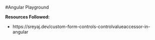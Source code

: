 #Angular Playground

**Resources Followed:**

<ul>
  <li> https://sreyaj.dev/custom-form-controls-controlvalueaccessor-in-angular </li>
</ul>
